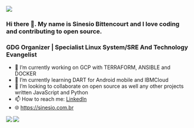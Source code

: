 ![](name-of-giphy.gif)
### Hi there 👋. My name is Sinesio Bittencourt and I love coding and contributing to open source.
### GDG Organizer | Specialist Linux System/SRE And Technology Evangelist

- 🔭 I’m currently working on GCP with TERRAFORM, ANSIBLE and DOCKER
- 🌱 I’m currently learning DART for Android mobile and IBMCloud 
- 👯 I’m looking to collaborate on open source as well any other projects written JavaScript and Python
- 📫 How to reach me: [LinkedIn](https://www.linkedin.com/in/sinesiobittencourt)
- 🌐 https://sinesio.com.br



<img align='left' src="https://github-readme-stats.vercel.app/api?username=sinesiobittencourt&show_icons=true">


<img align='left' src="https://github-readme-stats.vercel.app/api/top-langs?username=sinesiobittencourt&show_icons=true">


